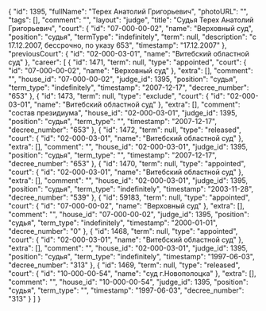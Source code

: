 {
    "id": 1395,
    "fullName": "Терех Анатолий Григорьевич",
    "photoURL": "",
    "tags": [],
    "comment": "",
    "layout": "judge",
    "title": "Судья Терех Анатолий Григорьевич",
    "court": {
        "id": "07-000-00-02",
        "name": "Верховный суд",
        "position": "судья",
        "termType": "indefinitely",
        "term": null,
        "description": "c 17.12.2007, бессрочно, по указу 653",
        "timestamp": "17.12.2007"
    },
    "previousCourt": {
        "id": "02-000-03-01",
        "name": "Витебский областной суд"
    },
    "career": [
        {
            "id": 1471,
            "term": null,
            "type": "appointed",
            "court": {
                "id": "07-000-00-02",
                "name": "Верховный суд"
            },
            "extra": [],
            "comment": "",
            "house_id": "07-000-00-02",
            "judge_id": 1395,
            "position": "судья",
            "term_type": "indefinitely",
            "timestamp": "2007-12-17",
            "decree_number": "653"
        },
        {
            "id": 1473,
            "term": null,
            "type": "exclude",
            "court": {
                "id": "02-000-03-01",
                "name": "Витебский областной суд"
            },
            "extra": [],
            "comment": "состав президиума",
            "house_id": "02-000-03-01",
            "judge_id": 1395,
            "position": "судья",
            "term_type": "",
            "timestamp": "2007-12-17",
            "decree_number": "653"
        },
        {
            "id": 1472,
            "term": null,
            "type": "released",
            "court": {
                "id": "02-000-03-01",
                "name": "Витебский областной суд"
            },
            "extra": [],
            "comment": "",
            "house_id": "02-000-03-01",
            "judge_id": 1395,
            "position": "судья",
            "term_type": "",
            "timestamp": "2007-12-17",
            "decree_number": "653"
        },
        {
            "id": 1470,
            "term": null,
            "type": "appointed",
            "court": {
                "id": "02-000-03-01",
                "name": "Витебский областной суд"
            },
            "extra": [],
            "comment": "",
            "house_id": "02-000-03-01",
            "judge_id": 1395,
            "position": "судья",
            "term_type": "indefinitely",
            "timestamp": "2003-11-28",
            "decree_number": "539"
        },
        {
            "id": 59183,
            "term": null,
            "type": "appointed",
            "court": {
                "id": "07-000-00-02",
                "name": "Верховный суд"
            },
            "extra": [],
            "comment": "",
            "house_id": "07-000-00-02",
            "judge_id": 1395,
            "position": "судья",
            "term_type": "indefinitely",
            "timestamp": "2000-01-01",
            "decree_number": "0"
        },
        {
            "id": 1468,
            "term": null,
            "type": "appointed",
            "court": {
                "id": "02-000-03-01",
                "name": "Витебский областной суд"
            },
            "extra": [],
            "comment": "",
            "house_id": "02-000-03-01",
            "judge_id": 1395,
            "position": "судья",
            "term_type": "indefinitely",
            "timestamp": "1997-06-03",
            "decree_number": "313"
        },
        {
            "id": 1469,
            "term": null,
            "type": "released",
            "court": {
                "id": "10-000-00-54",
                "name": "суд г.Новополоцка"
            },
            "extra": [],
            "comment": "",
            "house_id": "10-000-00-54",
            "judge_id": 1395,
            "position": "судья",
            "term_type": "",
            "timestamp": "1997-06-03",
            "decree_number": "313"
        }
    ]
}